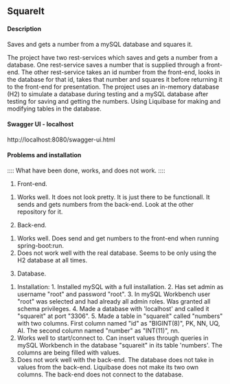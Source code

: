 ## SquareIt


#### Description

Saves and gets a number from a mySQL database and squares it.

The project have two rest-services which saves and gets a number from
a database. One rest-service saves a number that is supplied
through a front-end. The other rest-service takes an id number from the
front-end, looks in the database for that id, takes that number and
squares it before returning it to the front-end for presentation. 
The project uses an in-memory database (H2) to simulate a database 
during testing and a mySQL database after testing for saving and getting
the numbers. Using Liquibase for making and modifying tables in the 
database.


#### Swagger UI - localhost

http://localhost:8080/swagger-ui.html


#### Problems and installation

:::: What have been done, works, and does not work. ::::

1. Front-end.
  1) Works well. It does not look pretty. It is just there to 
  be functionall. It sends and gets numbers from the back-end. 
  Look at the other repository for it.
  
2. Back-end.
  1) Works well. Does send and get numbers to the front-end 
  when running spring-boot:run.
  2) Does not work well with the real database. Seems to be 
  only using the H2 database at all times.
  
3. Database.
  1) Installation:
    1. Installed mySQL with a full installation.
    2. Has set admin as username "root" and password "root".
    3. In mySQL Workbench user "root" was selected and had
    already all admin roles. Was granted all schema privileges.
    4. Made a database with 'localhost' and called it "squareit"
    at port "3306".
    5. Made a table in "squareit" called "numbers" with two
    columns. First column named "id" as "BIGINT(8)", PK, NN,
    UQ, AI. The second column named "number" as "INT(11)", nn.
  2) Works well to start/connect to. Can insert values through 
  queries in mySQL Workbench in the database "squareit" in its 
  table 'numbers'. The columns are being filled with values.
  3) Does not work well with the back-end. The database does 
  not take in values from the back-end. Liquibase does not make
  its two own columns. The back-end does not connect to the 
  database.

